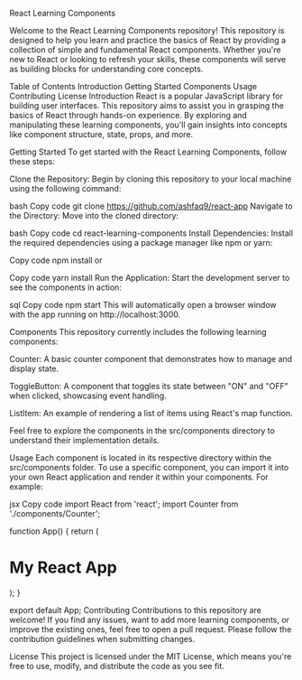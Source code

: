 
React Learning Components

Welcome to the React Learning Components repository! This repository is designed to help you learn and practice the basics of React by providing a collection of simple and fundamental React components. Whether you're new to React or looking to refresh your skills, these components will serve as building blocks for understanding core concepts.

Table of Contents
Introduction
Getting Started
Components
Usage
Contributing
License
Introduction
React is a popular JavaScript library for building user interfaces. This repository aims to assist you in grasping the basics of React through hands-on experience. By exploring and manipulating these learning components, you'll gain insights into concepts like component structure, state, props, and more.

Getting Started
To get started with the React Learning Components, follow these steps:

Clone the Repository: Begin by cloning this repository to your local machine using the following command:

bash
Copy code
git clone https://github.com/ashfaq9/react-app
Navigate to the Directory: Move into the cloned directory:

bash
Copy code
cd react-learning-components
Install Dependencies: Install the required dependencies using a package manager like npm or yarn:

Copy code
npm install
or

Copy code
yarn install
Run the Application: Start the development server to see the components in action:

sql
Copy code
npm start
This will automatically open a browser window with the app running on http://localhost:3000.

Components
This repository currently includes the following learning components:

Counter: A basic counter component that demonstrates how to manage and display state.

ToggleButton: A component that toggles its state between "ON" and "OFF" when clicked, showcasing event handling.

ListItem: An example of rendering a list of items using React's map function.

Feel free to explore the components in the src/components directory to understand their implementation details.

Usage
Each component is located in its respective directory within the src/components folder. To use a specific component, you can import it into your own React application and render it within your components. For example:

jsx
Copy code
import React from 'react';
import Counter from './components/Counter';

function App() {
  return (
    <div>
      <h1>My React App</h1>
      <Counter />
    </div>
  );
}

export default App;
Contributing
Contributions to this repository are welcome! If you find any issues, want to add more learning components, or improve the existing ones, feel free to open a pull request. Please follow the contribution guidelines when submitting changes.

License
This project is licensed under the MIT License, which means you're free to use, modify, and distribute the code as you see fit.
